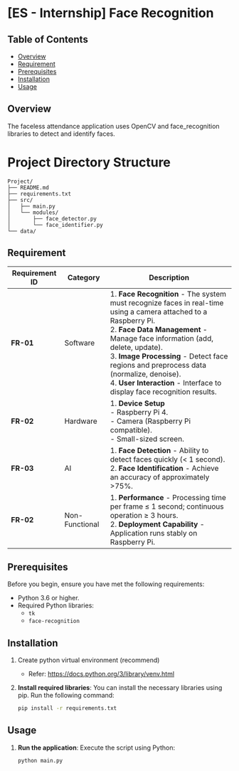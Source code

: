 # [ES - Internship] Face Recognition

## Table of Contents
- [Overview](#overview)
- [Requirement](#Requirement)
- [Prerequisites](#prerequisites)
- [Installation](#installation)
- [Usage](#usage)

## Overview

The faceless attendance application uses OpenCV and face_recognition libraries to detect and identify faces.

# Project Directory Structure

```plaintext
Project/
├── README.md
├── requirements.txt
├── src/
│   ├── main.py
│   └── modules/
│       ├── face_detector.py
│       └── face_identifier.py
└── data/

```

## Requirement
| Requirement ID | Category       | Description                                                                                                                                                                  |
|-----------------|---------------|------------------------------------------------------------------------------------------------------------------------------------------------------------------------------|
| **FR-01**      | Software       | 1. **Face Recognition** - The system must recognize faces in real-time using a camera attached to a Raspberry Pi. <br> 2. **Face Data Management** - Manage face information (add, delete, update). <br> 3. **Image Processing** - Detect face regions and preprocess data (normalize, denoise). <br> 4. **User Interaction** - Interface to display face recognition results. |
| **FR-02**      | Hardware       | 1. **Device Setup** <br> - Raspberry Pi 4. <br> - Camera (Raspberry Pi compatible). <br> - Small-sized screen.                                                             |
| **FR-03**      | AI             | 1. **Face Detection** - Ability to detect faces quickly (< 1 second). <br> 2. **Face Identification** - Achieve an accuracy of approximately >75%.                          |
| **FR-02**      | Non-Functional | 1. **Performance** - Processing time per frame ≤ 1 second; continuous operation ≥ 3 hours. <br> 2. **Deployment Capability** - Application runs stably on Raspberry Pi.      |

## Prerequisites

Before you begin, ensure you have met the following requirements:

- Python 3.6 or higher.
- Required Python libraries:
  - `tk`
  - `face-recognition`

## Installation
1. Create python virtual environment (recommend)
    - Refer: https://docs.python.org/3/library/venv.html


2. **Install required libraries**: You can install the necessary libraries using pip. Run the following command:
   ```bash
   pip install -r requirements.txt
   ```
   
## Usage

1. **Run the application**: Execute the script using Python:
   ```bash
   python main.py
   ```
